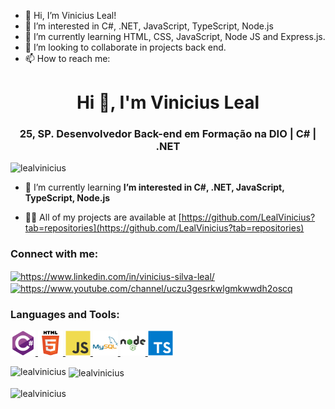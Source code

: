 - 👋 Hi, I’m Vinicius Leal!
- 👀 I’m interested in C#, .NET, JavaScript, TypeScript, Node.js
- 🌱 I’m currently learning HTML, CSS, JavaScript, Node JS and Express.js.
- 💞️ I’m looking to collaborate in projects back end.
- 📫 How to reach me: 

<h1 align="center">Hi 👋, I'm Vinicius Leal</h1>
<h3 align="center">25, SP. Desenvolvedor Back-end em Formação na DIO | C# | .NET</h3>

<p align="left"> <img src="https://komarev.com/ghpvc/?username=lealvinicius&label=Profile%20views&color=0e75b6&style=flat" alt="lealvinicius" /> </p>

- 🌱 I’m currently learning **I’m interested in C#, .NET, JavaScript, TypeScript, Node.js**

- 👨‍💻 All of my projects are available at [https://github.com/LealVinicius?tab=repositories](https://github.com/LealVinicius?tab=repositories)

<h3 align="left">Connect with me:</h3>
<p align="left">
<a href="https://linkedin.com/in/https://www.linkedin.com/in/vinicius-silva-leal/" target="blank"><img align="center" src="https://raw.githubusercontent.com/rahuldkjain/github-profile-readme-generator/master/src/images/icons/Social/linked-in-alt.svg" alt="https://www.linkedin.com/in/vinicius-silva-leal/" height="30" width="40" /></a>
<a href="https://www.youtube.com/c/https://www.youtube.com/channel/uczu3gesrkwlgmkwwdh2oscq" target="blank"><img align="center" src="https://raw.githubusercontent.com/rahuldkjain/github-profile-readme-generator/master/src/images/icons/Social/youtube.svg" alt="https://www.youtube.com/channel/uczu3gesrkwlgmkwwdh2oscq" height="30" width="40" /></a>
</p>

<h3 align="left">Languages and Tools:</h3>
<p align="left"> <a href="https://www.w3schools.com/cs/" target="_blank" rel="noreferrer"> <img src="https://raw.githubusercontent.com/devicons/devicon/master/icons/csharp/csharp-original.svg" alt="csharp" width="40" height="40"/> </a> <a href="https://www.w3.org/html/" target="_blank" rel="noreferrer"> <img src="https://raw.githubusercontent.com/devicons/devicon/master/icons/html5/html5-original-wordmark.svg" alt="html5" width="40" height="40"/> </a> <a href="https://developer.mozilla.org/en-US/docs/Web/JavaScript" target="_blank" rel="noreferrer"> <img src="https://raw.githubusercontent.com/devicons/devicon/master/icons/javascript/javascript-original.svg" alt="javascript" width="40" height="40"/> </a> <a href="https://www.mysql.com/" target="_blank" rel="noreferrer"> <img src="https://raw.githubusercontent.com/devicons/devicon/master/icons/mysql/mysql-original-wordmark.svg" alt="mysql" width="40" height="40"/> </a> <a href="https://nodejs.org" target="_blank" rel="noreferrer"> <img src="https://raw.githubusercontent.com/devicons/devicon/master/icons/nodejs/nodejs-original-wordmark.svg" alt="nodejs" width="40" height="40"/> </a> <a href="https://www.typescriptlang.org/" target="_blank" rel="noreferrer"> <img src="https://raw.githubusercontent.com/devicons/devicon/master/icons/typescript/typescript-original.svg" alt="typescript" width="40" height="40"/> </a> </p>

<p><img align="left" src="https://github-readme-stats.vercel.app/api/top-langs?username=lealvinicius&show_icons=true&locale=en&layout=compact" alt="lealvinicius" /></p>

<p>&nbsp;<img align="center" src="https://github-readme-stats.vercel.app/api?username=lealvinicius&show_icons=true&theme=dracula&locale=en" alt="lealvinicius" /></p>

<p><img align="center" src="https://github-readme-streak-stats.herokuapp.com/?user=lealvinicius&" alt="lealvinicius" /></p>


<!---
LealVinicius/LealVinicius is a ✨ special ✨ repository because its `README.md` (this file) appears on your GitHub profile.
You can click the Preview link to take a look at your changes.
--->
